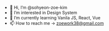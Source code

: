 - 👋 Hi, I’m @sohyeon-zoe-kim
- 👀 I’m interested in Design System
- 🌱 I’m currently learning Vanila JS, React, Vue
- 📫 How to reach me -> zoework38@gmail.com

<!---
sohyeon-zoe-kim/sohyeon-zoe-kim is a ✨ special ✨ repository because its `README.md` (this file) appears on your GitHub profile.
You can click the Preview link to take a look at your changes.
--->
